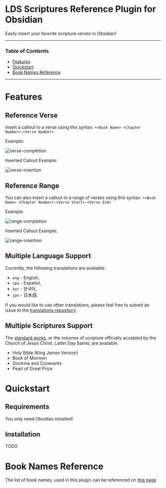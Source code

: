 # LDS Scriptures Reference Plugin for Obsidian

Easily insert your favorite scripture verses in Obsidian!

---

### Table of Contents
- [Features](#features)
- [Quickstart](#quickstart)
- [Book Names Reference](#book-names-reference)

---

# Features
## Reference Verse
Insert a callout to a verse using this syntax: `+<Book Name> <Chapter Number>:<Verse Number>`

Example:

![verse-completion](https://github.com/pacokwon/obsidian-lds-scriptures-plugin/assets/31656049/a4d0397d-deb1-4e3b-bbce-cd6661742572)

Inserted Callout Example:

![verse-insertion](https://github.com/pacokwon/obsidian-lds-scriptures-plugin/assets/31656049/8fc59255-f845-4b99-86be-edaee94c16a7)


## Reference Range
You can also insert a callout to a range of verses using this syntax: `+<Book Name> <Chapter Number>:<Verse Start>-<Verse End>`

Example:

![range-completion](https://github.com/pacokwon/obsidian-lds-scriptures-plugin/assets/31656049/655004bc-1a11-4ad2-a887-7983cfb4f82f)

Inserted Callout Example:

![range-insertion](https://github.com/pacokwon/obsidian-lds-scriptures-plugin/assets/31656049/095bbbf0-ca70-4380-98e4-2988175b6bd4)


## Multiple Language Support
Currently, the following translations are available:

* `eng` - English,
* `spa` - Español,
* `kor` - 한국어,
* `jpn` - 日本語,

If you would like to use other translations, please feel free to submit an issue to the [translations repository](https://github.com/pacokwon/lds-scripture-translations/).

## Multiple Scriptures Support
The [standard works](https://www.churchofjesuschrist.org/study/manual/gospel-topics/standard-works?lang=eng), or the volumes of scripture officially accepted by the Church of Jesus Christ, Latter Day Saints, are available.

* Holy Bible (King James Version)
* Book of Mormon
* Doctrine and Covenants
* Pearl of Great Price

# Quickstart

## Requirements
You only need Obsidian installed!

## Installation
TODO

# Book Names Reference
The list of book names, used in this plugin can be referenced on [this page](docs/BOOKS.md)

